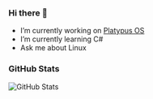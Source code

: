 ### Hi there 👋
- I’m currently working on [Platypus OS](https://github.com/Platypus-Tech/platypus-os)
- I’m currently learning C#
- Ask me about Linux

### GitHub Stats
![GitHub Stats](https://github-readme-stats.vercel.app/api?username=kushagra765&show_icons=true)
